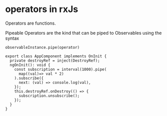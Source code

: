 # operators in rxJs
Operators are functions. 

Pipeable Operators are the kind that can be piped to Observables using the syntax 
```TS
observableInstance.pipe(operator) 
```

```TS
export class AppComponent implements OnInit {
  private destroyRef = inject(DestroyRef);
  ngOnInit(): void {
    const subscription = interval(1000).pipe(
      map((val)=> val * 2)
    ).subscribe({
      next: (val) => console.log(val),
    });
    this.destroyRef.onDestroy(() => {
      subscription.unsubscribe();
    });
  }
}
```